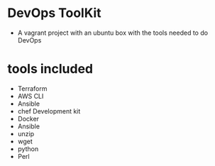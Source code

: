 # DevOps ToolKit 
* A vagrant project with an ubuntu box with the tools needed to do DevOps

# tools included

* Terraform
* AWS CLI
* Ansible
* chef Development kit
* Docker
* Ansible
* unzip
* wget
* python
* Perl



